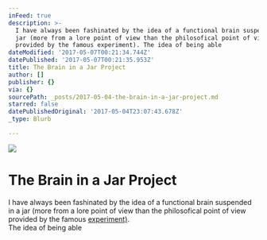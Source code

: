 ```yaml
---
inFeed: true
description: >-
  I have always been fashinated by the idea of a functional brain suspended in a
  jar (more from a lore point of view than the philosofical point of view
  provided by the famous experiment). The idea of being able 
dateModified: '2017-05-07T00:21:34.744Z'
datePublished: '2017-05-07T00:21:35.953Z'
title: The Brain in a Jar Project
author: []
publisher: {}
via: {}
sourcePath: _posts/2017-05-04-the-brain-in-a-jar-project.md
starred: false
datePublishedOriginal: '2017-05-04T23:07:43.678Z'
_type: Blurb

---
```

![](https://the-grid-user-content.s3-us-west-2.amazonaws.com/eb7f403c-d967-4e67-bf65-433ed8c41dbb.jpg)

# The Brain in a Jar Project

I have always been fashinated by the idea of a functional brain suspended in a jar (more from a lore point of view than the philosofical point of view provided by the famous [experiment)][0].  
The idea of being able 

[0]: https://en.wikipedia.org/wiki/Brain_in_a_vat "Brain in a Vat"